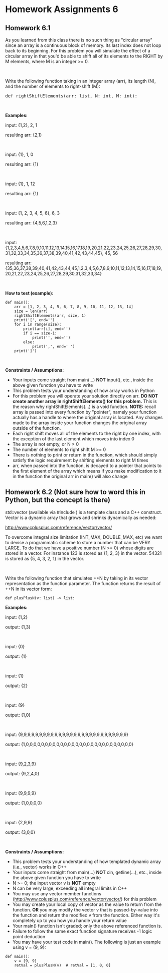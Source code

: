 # Homework Assignments 6

## Homework 6.1
As you learned from this class there is no such thing as "circular array" since an array is a continuous block of 
memory. Its last index does not loop back to its beginning. For this problem you will simulate the effect of a 
circular array in that you'd be able to shift all of its elements to the RIGHT by M elements, where M is an 
integer >= 0.

<br />

Write the following function taking in an integer array (arr), its length (N), and the number of elements to 
right-shift (M):

<pre>
def rightShiftElements(arr: list, N: int, M: int):
</pre>

<br />

**Examples:**

input: {1,2}, 2, 1

resulting arr: {2,1}

<br />

input: {1}, 1, 0

resulting arr: {1}

<br />

input: {1}, 1, 12

resulting arr: {1}

<br />

input: {1, 2, 3, 4, 5, 6}, 6, 3

resulting arr: {4,5,6,1,2,3}

<br />

input: {1,2,3,4,5,6,7,8,9,10,11,12,13,14,15,16,17,18,19,20,21,22,23,24,25,26,27,28,29,30,31,32,33,34,35,36,37,38,39,40,41,42,43,44,45}, 45, 56

resulting arr: {35,36,37,38,39,40,41,42,43,44,45,1,2,3,4,5,6,7,8,9,10,11,12,13,14,15,16,17,18,19,20,21,22,23,24,25,26,27,28,29,30,31,32,33,34}

<br />

**How to test (example):**

```
def main():
    arr = [1, 2, 3, 4, 5, 6, 7, 8, 9, 10, 11, 12, 13, 14]
    size = len(arr)
    rightShiftElements(arr, size, 1)
    print('[', end='')
    for i in range(size):
        print(arr[i], end='')
        if i == size-1:
            print('', end='')
        else:
            print(',', end=' ')
    print(']')
```

<br />

**Constraints / Assumptions:**

* Your inputs come straight from main(...) **NOT** input(), etc., inside the above given function you have to write
* This problem tests your understanding of how array works in Python
* For this problem you will operate your solution directly on arr. **DO NOT create another array in 
rightShiftElements() for this problem.** This is the reason why rightShiftElements(...) is a void function. **NOTE:** 
recall array is passed into every function by "pointer", namely your function actually has a handle to where the 
original array is located. Any changes made to the array inside your function changes the original array outside of 
the function.
* Each right shift moves all of the elements to the right by one index, with the exception of the last element which 
moves into index 0
* The array is not empty, or N > 0
* The number of elements to right shift M >= 0
* There is nothing to print or return in the function, which should simply satisfy the logic requirement by shifting 
elements to right M times
* arr, when passed into the function, is decayed to a pointer that points to the first element of the array which 
means if you make modification to it in the function the original arr in main() will also change

## Homework 6.2 (Not sure how to word this in Python, but the concept is there)
std::vector (available via #include <vector>) is a template class and a C++ construct. Vector is a dynamic array 
that grows and shrinks dynamically as needed:

http://www.cplusplus.com/reference/vector/vector/

To overcome integral size limitation (INT_MAX, DOUBLE_MAX, etc) we want to devise a programmatic scheme to store a 
number that can be VERY LARGE. To do that we have a positive number (N >= 0) whose digits are stored in a vector. For 
instance 123 is stored as {1, 2, 3} in the vector. 54321 is stored as {5, 4, 3, 2, 1} in the vector. 

<br />

Write the following function that simulates ++N by taking in its vector representation as the function parameter. The 
function returns the result of ++N in its vector form:

```
def plusPlusN(v: list) -> list:
```

**Examples:**

input: {1,2}

output: {1,3}

<br />

input: {0}

output: {1}

<br />

input: {1}

output: {2}

<br />

input: {9}

output: {1,0}

<br />

input: {9,9,9,9,9,9,9,9,9,9,9,9,9,9,9,9,9,9,9,9,9,9,9,9,9,9,9,9}

output: {1,0,0,0,0,0,0,0,0,0,0,0,0,0,0,0,0,0,0,0,0,0,0,0,0,0,0,0,0}

<br />

input: {9,2,3,9}

output: {9,2,4,0}

<br />

input: {9,9,9,9}

output: {1,0,0,0,0}

<br />

input: {2,9,9}

output: {3,0,0}

<br />

**Constraints / Assumptions:**

* This problem tests your understanding of how templated dynamic array (i.e., vector) works in C++
* Your inputs come straight from main(...) **NOT** cin, getline(...), etc., inside the above given function you have to 
write
* N >= 0; the input vector<int> v is **NOT** empty
* N can be very large, exceeding all integral limits in C++
* You may use any vector member functions (http://www.cplusplus.com/reference/vector/vector/) for this problem
* You may create your local copy of vector<int> as the value to return from the function. **OR** you may modify the 
vector<int> v that is passed-by-value into the function and return the modified v from the function. Either way it's 
completely up to you how you handle your return value
* Your main() function isn't graded; only the above referenced function is.
* Failure to follow the same exact function signature receives -1 logic point deduction
* You may have your test code in main(). The following is just an example using v = {9, 9}:

```
def main():
    v = [9, 9]
    retVal = plusPlusN(v)  # retVal = [1, 0, 0]
```